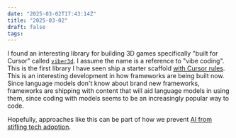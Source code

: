 ```yaml
---
date: "2025-03-02T17:43:14Z"
title: "2025-03-02"
draft: false
tags:
---
```


I found an interesting library for building 3D games specifically "built for Cursor" called [`viber3d`](https://github.com/instructa/viber3d/).
I assume the name is a reference to "vibe coding".
This is the first library I have seen ship a starter scaffold [with Cursor rules](https://github.com/instructa/viber3d/tree/main/packages/viber3d-starter/.cursor/rules).
This is an interesting development in how frameworks are being built now.
Since language models don't know about brand new frameworks, frameworks are shipping with content that will aid language models in using them, since coding with models seems to be an increasingly popular way to code.

Hopefully, approaches like this can be part of how we prevent [AI from stifling tech adoption](https://vale.rocks/posts/ai-is-stifling-tech-adoption).
